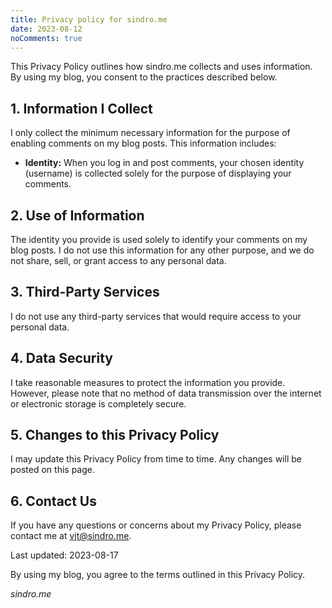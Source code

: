 ```yaml
---
title: Privacy policy for sindro.me
date: 2023-08-12
noComments: true
---
```


This Privacy Policy outlines how sindro.me collects and uses information. By
using my blog, you consent to the practices described below.

## 1. Information I Collect

I only collect the minimum necessary information for the purpose of enabling
comments on my blog posts. This information includes:

- **Identity:** When you log in and post comments, your chosen identity
  (username) is collected solely for the purpose of displaying your comments.

## 2. Use of Information

The identity you provide is used solely to identify your comments on my blog
posts. I do not use this information for any other purpose, and we do not
share, sell, or grant access to any personal data.

## 3. Third-Party Services

I do not use any third-party services that would require access to your
personal data.

## 4. Data Security

I take reasonable measures to protect the information you provide. However,
please note that no method of data transmission over the internet or electronic
storage is completely secure.

## 5. Changes to this Privacy Policy

I may update this Privacy Policy from time to time. Any changes will be posted
on this page.

## 6. Contact Us

If you have any questions or concerns about my Privacy Policy, please contact
me at vjt@sindro.me.

Last updated: 2023-08-17

By using my blog, you agree to the terms outlined in this Privacy Policy.

*sindro.me*
